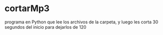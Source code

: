 # cortarMp3
programa en Python que lee los archivos de la carpeta, y luego les corta 30 segundos del inicio para dejarlos de 120 
